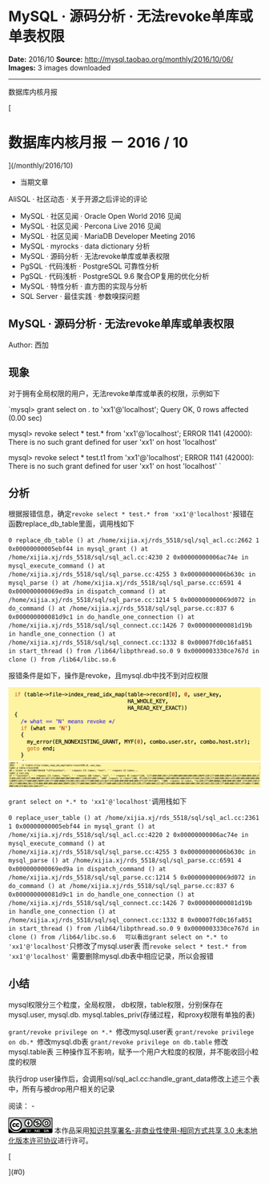 # MySQL · 源码分析 · 无法revoke单库或单表权限

**Date:** 2016/10
**Source:** http://mysql.taobao.org/monthly/2016/10/06/
**Images:** 3 images downloaded

---

数据库内核月报

 [
 # 数据库内核月报 － 2016 / 10
 ](/monthly/2016/10)

 * 当期文章

 AliSQL · 社区动态 · 关于开源之后评论的评论
* MySQL · 社区见闻 · Oracle Open World 2016 见闻
* MySQL · 社区见闻 · Percona Live 2016 见闻
* MySQL · 社区见闻 · MariaDB Developer Meeting 2016
* MySQL · myrocks · data dictionary 分析
* MySQL · 源码分析 · 无法revoke单库或单表权限
* PgSQL · 代码浅析 · PostgreSQL 可靠性分析
* PgSQL · 代码浅析 · PostgreSQL 9.6 聚合OP复用的优化分析
* MySQL · 特性分析 · 直方图的实现与分析
* SQL Server · 最佳实践 · 参数嗅探问题

 ## MySQL · 源码分析 · 无法revoke单库或单表权限 
 Author: 西加 

 ## 现象
对于拥有全局权限的用户，无法revoke单库或单表的权限，示例如下

`mysql> grant select on *.* to 'xx1'@'localhost';
Query OK, 0 rows affected (0.00 sec)

mysql> revoke select * test.* from 'xx1'@'localhost';
ERROR 1141 (42000): There is no such grant defined for user 'xx1' on host 'localhost'

mysql> revoke select * test.t1 from 'xx1'@'localhost';
ERROR 1141 (42000): There is no such grant defined for user 'xx1' on host 'localhost'
`

## 分析

根据报错信息，确定`revoke select * test.* from 'xx1'@'localhost'`报错在函数replace_db_table里面，调用栈如下

` 0 replace_db_table () at /home/xijia.xj/rds_5518/sql/sql_acl.cc:2662
 1 0x00000000005ebf44 in mysql_grant () at /home/xijia.xj/rds_5518/sql/sql_acl.cc:4230
 2 0x00000000006ac74e in mysql_execute_command () at /home/xijia.xj/rds_5518/sql/sql_parse.cc:4255
 3 0x00000000006b630c in mysql_parse () at /home/xijia.xj/rds_5518/sql/sql_parse.cc:6591
 4 0x000000000069ed9a in dispatch_command () at /home/xijia.xj/rds_5518/sql/sql_parse.cc:1214
 5 0x000000000069d072 in do_command () at /home/xijia.xj/rds_5518/sql/sql_parse.cc:837
 6 0x000000000081d9c1 in do_handle_one_connection () at /home/xijia.xj/rds_5518/sql/sql_connect.cc:1426
 7 0x000000000081d19b in handle_one_connection () at /home/xijia.xj/rds_5518/sql/sql_connect.cc:1332
 8 0x00007fd0c16fa851 in start_thread () from /lib64/libpthread.so.0
 9 0x0000003330ce767d in clone () from /lib64/libc.so.6 
`

报错条件是如下，操作是revoke，且mysql.db中找不到对应权限

![screenshot](.img/21b773da96cb_db144c962594d30e78a7aceb808b51e0)
![screenshot](.img/21232accbeba_4e6d3c94ebabffea921fdf0bdab7e363)

`grant select on *.* to 'xx1'@'localhost'`调用栈如下

`0 replace_user_table () at /home/xijia.xj/rds_5518/sql/sql_acl.cc:2361
1 0x00000000005ebf44 in mysql_grant () at /home/xijia.xj/rds_5518/sql/sql_acl.cc:4220
2 0x00000000006ac74e in mysql_execute_command () at /home/xijia.xj/rds_5518/sql/sql_parse.cc:4255
3 0x00000000006b630c in mysql_parse () at /home/xijia.xj/rds_5518/sql/sql_parse.cc:6591
4 0x000000000069ed9a in dispatch_command () at /home/xijia.xj/rds_5518/sql/sql_parse.cc:1214
5 0x000000000069d072 in do_command () at /home/xijia.xj/rds_5518/sql/sql_parse.cc:837
6 0x000000000081d9c1 in do_handle_one_connection () at /home/xijia.xj/rds_5518/sql/sql_connect.cc:1426
7 0x000000000081d19b in handle_one_connection () at /home/xijia.xj/rds_5518/sql/sql_connect.cc:1332
8 0x00007fd0c16fa851 in start_thread () from /lib64/libpthread.so.0
9 0x0000003330ce767d in clone () from /lib64/libc.so.6 
`
`可以看出grant select on *.* to 'xx1'@'localhost'`只修改了mysql.user表
而`revoke select * test.* from 'xx1'@'localhost'` 需要删除mysql.db表中相应记录，所以会报错

## 小结

mysql权限分三个粒度，全局权限， db权限，table权限，分别保存在mysql.user, mysql.db. mysql.tables_priv(存储过程，和proxy权限有单独的表)

`grant/revoke privilege on *.* `修改mysql.user表
`grant/revoke privilege on db.* `修改mysql.db表
`grant/revoke privilege on db.table` 修改mysql.table表
三种操作互不影响，赋予一个用户大粒度的权限，并不能收回小粒度的权限

执行drop user操作后，会调用sql/sql_acl.cc:handle_grant_data修改上述三个表中，所有与被drop用户相关的记录

 阅读： - 

[![知识共享许可协议](.img/8232d49bd3e9_88x31.png)](http://creativecommons.org/licenses/by-nc-sa/3.0/)
本作品采用[知识共享署名-非商业性使用-相同方式共享 3.0 未本地化版本许可协议](http://creativecommons.org/licenses/by-nc-sa/3.0/)进行许可。

 [

 ](#0)
